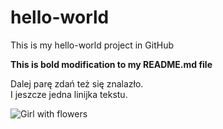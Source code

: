# hello-world
This is my hello-world project in GitHub

<b>This is bold modification to my README.md file</b>

<p>
Dalej parę zdań też się znalazło.<br>
I jeszcze jedna linijka tekstu.
</p>

 <img src="apica.jpg" alt="Girl with flowers"> 
